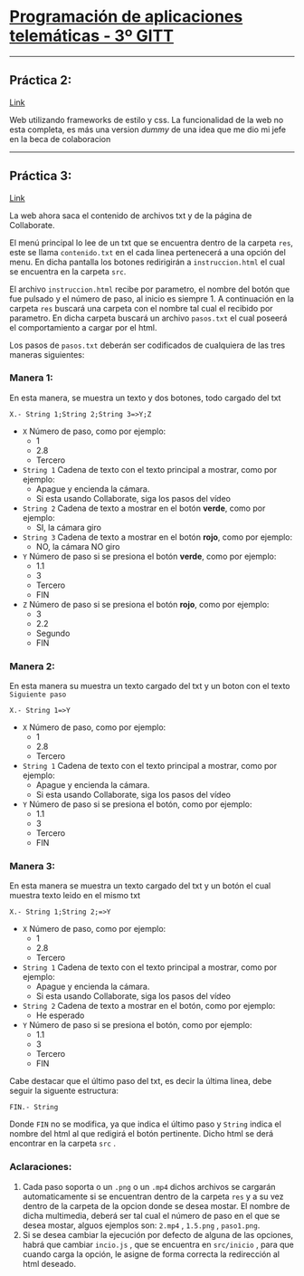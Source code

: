 # [Programación de aplicaciones telemáticas - 3º GITT](https://github.com/J0nan/PAT)


***

## Práctica 2:

[Link](https://j0nan.github.io/PAT/Practica2)

Web utilizando frameworks de estilo y css. 
La funcionalidad de la web no esta completa, es más una version _dummy_ de una idea que me dio mi jefe en la beca de colaboracion

***
## Práctica 3:

[Link](https://j0nan.github.io/PAT/Practica3)

La web ahora saca el contenido de archivos txt y de la página de Collaborate.

El menú principal lo lee de un txt que se encuentra dentro de la carpeta `res`, este se llama `contenido.txt` en el cada linea pertenecerá a una opción del menu. En dicha pantalla los botones redirigirán a `instruccion.html`  el cual se encuentra en la carpeta `src`. 

El archivo `instruccion.html` recibe por parametro, el nombre del botón que fue pulsado y el número de paso, al inicio es siempre 1. A continuación en la carpeta `res` buscará una carpeta con el nombre tal cual el recibido por parametro. En dicha carpeta buscará un archivo `pasos.txt` el cual poseerá el comportamiento a cargar por el html.


Los pasos de `pasos.txt` deberán ser codificados de cualquiera de las tres maneras siguientes:

### Manera 1:
En esta manera, se muestra un texto y dos botones, todo cargado del txt

```
X.- String 1;String 2;String 3=>Y;Z
```
- `X` Número de paso, como por ejemplo:
    - 1
    - 2.8
    - Tercero
- `String 1` Cadena de texto con el texto principal a mostrar, como por ejemplo:
    - Apague y encienda la cámara.
    - Si esta usando Collaborate, siga los pasos del vídeo
- `String 2` Cadena de texto a mostrar en el botón **verde**, como por ejemplo:
    - SI, la cámara giro
- `String 3` Cadena de texto a mostrar en el botón **rojo**, como por ejemplo:
    - NO, la cámara NO giro
- `Y` Número de paso si se presiona el botón **verde**, como por ejemplo:
    - 1.1
    - 3
    - Tercero
    - FIN
- `Z` Número de paso si se presiona el botón **rojo**, como por ejemplo:
    - 3
    - 2.2
    - Segundo
    - FIN

### Manera 2:
En esta manera su muestra un texto cargado del txt y un boton con el texto `Siguiente paso`
```
X.- String 1=>Y
```
- `X` Número de paso, como por ejemplo:
    - 1
    - 2.8
    - Tercero
- `String 1` Cadena de texto con el texto principal a mostrar, como por ejemplo:
    - Apague y encienda la cámara.
    - Si esta usando Collaborate, siga los pasos del vídeo
- `Y` Número de paso si se presiona el botón, como por ejemplo:
    - 1.1
    - 3
    - Tercero
    - FIN

### Manera 3:
En esta manera se muestra un texto cargado del txt y un botón el cual muestra texto leido en el mismo txt
```
X.- String 1;String 2;=>Y
```
- `X` Número de paso, como por ejemplo:
    - 1
    - 2.8
    - Tercero
- `String 1` Cadena de texto con el texto principal a mostrar, como por ejemplo:
    - Apague y encienda la cámara.
    - Si esta usando Collaborate, siga los pasos del vídeo
- `String 2` Cadena de texto a mostrar en el botón, como por ejemplo:
    - He esperado
- `Y` Número de paso si se presiona el botón, como por ejemplo:
    - 1.1
    - 3
    - Tercero
    - FIN

Cabe destacar que el último paso del txt, es decir la última linea, debe seguir la siguente estructura:
```
FIN.- String
```
Donde `FIN` no se modifica, ya que indica el último paso y `String` indica el nombre del html al que redigirá el botón pertinente. Dicho html se derá encontrar en la carpeta `src` .

### Aclaraciones:
1. Cada paso soporta o un `.png` o un `.mp4` dichos archivos se cargarán automaticamente si se encuentran dentro de la carpeta `res` y a su vez dentro de la carpeta de la opcion donde se desea mostar. El nombre de dicha multimedia, deberá ser tal cual el número de paso en el que se desea mostar, alguos ejemplos son: `2.mp4` , `1.5.png` , `paso1.png`.
2. Si se desea cambiar la ejecución por defecto de alguna de las opciones, habrá que cambiar `incio.js` , que se encuentra en `src/inicio` , para que cuando carga la opción, le asigne de forma correcta la redirección al html deseado.